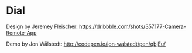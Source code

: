 # Dial

Design by Jeremey Fleischer: https://dribbble.com/shots/357177-Camera-Remote-App

Demo by Jon Wålstedt: http://codepen.io/jon-walstedt/pen/qbjEu/